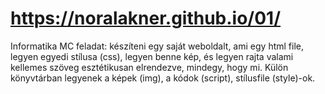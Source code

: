 # https://noralakner.github.io/01/
Informatika MC feladat: készíteni egy saját weboldalt, ami egy html file, legyen egyedi stílusa (css), legyen benne kép, és legyen rajta valami kellemes szöveg esztétikusan elrendezve, mindegy, hogy mi. Külön könyvtárban legyenek a képek (img), a kódok (script), stílusfile (style)-ok.
